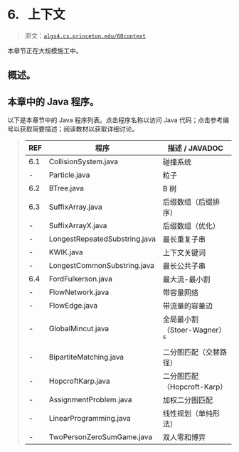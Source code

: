# 6\.   上下文

> 原文：[`algs4.cs.princeton.edu/60context`](https://algs4.cs.princeton.edu/60context)

本章节正在大规模施工中。

## 概述。

## 本章中的 Java 程序。

以下是本章节中的 Java 程序列表。点击程序名称以访问 Java 代码；点击参考编号以获取简要描述；阅读教材以获取详细讨论。

> | REF | 程序 | 描述 / JAVADOC |
> | --- | --- | --- |
> | 6.1 | CollisionSystem.java | 碰撞系统 |
> | - | Particle.java | 粒子 |
> | 6.2 | BTree.java | B 树 |
> | 6.3 | SuffixArray.java | 后缀数组（后缀排序） |
> | - | SuffixArrayX.java | 后缀数组（优化） |
> | - | LongestRepeatedSubstring.java | 最长重复子串 |
> | - | KWIK.java | 上下文关键词 |
> | - | LongestCommonSubstring.java | 最长公共子串 |
> | 6.4 | FordFulkerson.java | 最大流-最小割 |
> | - | FlowNetwork.java | 带容量网络 |
> | - | FlowEdge.java | 带流量的容量边 |
> | - | GlobalMincut.java | 全局最小割（Stoer-Wagner）⁵ |
> | - | BipartiteMatching.java | 二分图匹配（交替路径） |
> | - | HopcroftKarp.java | 二分图匹配（Hopcroft-Karp） |
> | - | AssignmentProblem.java | 加权二分图匹配 |
> | - | LinearProgramming.java | 线性规划（单纯形法） |
> | - | TwoPersonZeroSumGame.java | 双人零和博弈 |
